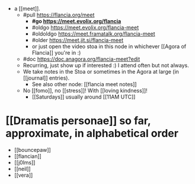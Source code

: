 - a [[meet]].
  - #pull https://flancia.org/meet
	- **#go https://meet.evolix.org/flancia**
	- #oldgo https://meet.evolix.org/flancia-meet
	- #oldoldgo https://meet.framatalk.org/flancia-meet
	- #older https://meet.jit.si/flancia-meet
    - or just open the video stoa in this node in whichever [[Agora of Flancia]] you're in :)
  - #doc https://doc.anagora.org/flancia-meet?edit
  - Recurring, just show up if interested :) I attend often but not always.
  - We take notes in the Stoa or sometimes in the Agora at large (in [[journal]] entries).
    - See also other node: [[flancia meet notes]]
  - No [[fomo]], no [[stress]]! With [[loving kindness]]!
	- [[Saturdays]] usually around [[11AM UTC]]

# [[Dramatis personae]] so far, approximate, in alphabetical order

- [[bouncepaw]]
- [[flancian]]
- [[j0lms]]
- [[neil]]
- [[vera]]
